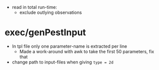 * read in total run-time:
    - exclude outlying observations

exec/genPestInput 
================

* In tpl file only one parameter-name is extracted per line
    - Made a work-around with awk to take the first 50 parameters, fix that
* change path to input-files when giving `type = 2d`

